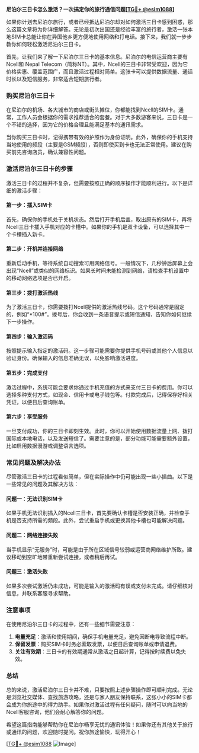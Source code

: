 **尼泊尔三日卡怎么激活？一次搞定你的旅行通信问题[[TG💪+ @esim1088](https://t.me/s/esim1088)]**

如果你计划去尼泊尔旅行，或者已经抵达尼泊尔却对如何激活三日卡感到困惑，那么这篇文章将为你详细解答。无论是初次出国还是经验丰富的旅行者，激活一张本地SIM卡总能让你在异国他乡更方便地使用网络和打电话。接下来，我们就一步步教你如何轻松激活尼泊尔三日卡。

首先，让我们来了解一下尼泊尔三日卡的基本信息。尼泊尔的电信运营商主要有Ncell和 Nepal Telecom（简称NT）。其中，Ncell的三日卡非常受欢迎，因为它价格实惠、覆盖范围广，而且激活过程相对简单。这张卡可以提供数据流量、通话时长以及短信服务，非常适合短期旅行者。

### **购买尼泊尔三日卡**
在尼泊尔的机场、各大城市的商店或街头摊位，你都能找到Ncell的SIM卡。通常，工作人员会根据你的需求推荐适合的套餐。对于大多数游客来说，三日卡是一个不错的选择，因为它的价格合理且能满足基本的通讯需求。

当你购买三日卡时，记得携带有效的护照作为身份证明。此外，确保你的手机支持当地使用的频段（主要是GSM频段），否则即使买到卡也无法正常使用。建议在购买前先咨询店员，确认兼容性问题。

### **激活尼泊尔三日卡的步骤**
激活三日卡的过程并不复杂，但需要按照正确的顺序操作才能顺利进行。以下是详细的激活步骤：

#### **第一步：插入SIM卡**
首先，确保你的手机处于关机状态。然后打开手机后盖，取出原有的SIM卡，再将Ncell三日卡插入手机对应的卡槽中。如果你的手机是双卡设备，可以选择其中一个卡槽插入新卡。

#### **第二步：开机并连接网络**
重新启动手机，等待系统自动搜索可用网络信号。一般情况下，几秒钟后屏幕上会出现“Ncell”或类似的网络标识。如果长时间未能检测到网络，请检查手机设置中的移动网络选项是否已开启。

#### **第三步：拨打激活热线**
为了激活三日卡，你需要拨打Ncell提供的激活热线号码。这个号码通常是固定的，例如“*100#”。拨号后，你会收到一条语音提示或短信通知，告知你如何继续下一步操作。

#### **第四步：输入激活码**
按照提示输入指定的激活码。这一步骤可能需要你提供手机号码或其他个人信息以验证身份。确保输入的信息准确无误，以免影响激活进度。

#### **第五步：完成支付**
激活过程中，系统可能会要求你通过手机充值的方式来支付三日卡的费用。你可以选择多种支付方式，如现金、信用卡或电子钱包等。付款完成后，记得保存好相关凭证，以便日后查询账单。

#### **第六步：享受服务**
一旦支付成功，你的三日卡即刻生效。此时，你可以开始使用数据流量上网、拨打国际或本地电话，以及发送短信了。需要注意的是，部分功能可能需要额外设置，比如启用数据漫游或调整语言选项。

### **常见问题及解决办法**
尽管激活三日卡的过程看似简单，但在实际操作中仍可能出现一些小插曲。以下是一些常见的问题及其解决方法：

#### **问题一：无法识别SIM卡**
如果手机无法识别插入的Ncell三日卡，首先要确认卡槽是否安装正确，并检查手机是否支持所需的频段。此外，尝试重启手机或更换其他卡槽也可能解决问题。

#### **问题二：网络连接失败**
当手机显示“无服务”时，可能是由于所在区域信号较弱或运营商网络维护所致。建议移动到空旷地带重新尝试连接，或者稍后再试。

#### **问题三：激活失败**
如果多次尝试激活仍未成功，可能是输入的激活码有误或支付未完成。请仔细核对信息，并联系客服寻求帮助。

### **注意事项**
在使用尼泊尔三日卡的过程中，还有一些细节需要注意：
1. **电量充足**：激活和使用期间，确保手机电量充足，避免因断电导致流程中断。
2. **保留发票**：购买SIM卡时务必索取发票，以便日后查询账单或申请退费。
3. **关注有效期**：三日卡的有效期通常从激活之日起计算，记得按时续费以免失效。

### **总结**
总的来说，激活尼泊尔三日卡并不难，只要按照上述步骤操作即可顺利完成。无论是浏览社交媒体、查找旅游攻略，还是与家人朋友保持联系，这张小小的SIM卡都会成为你旅途中的得力助手。如果你对激活过程有任何疑问，随时可以向当地的Ncell客服咨询，他们会耐心解答你的问题。

希望这篇指南能够帮助你在尼泊尔畅享无忧的通讯体验！如果你还有其他关于旅行或通讯的问题，欢迎随时提问。祝你旅途愉快，玩得开心！

[[TG💪+ @esim1088](https://t.me/s/esim1088) ![Image](https://i.postimg.cc/4NQfJmqS/Snipaste-2025-05-13-00-14-12.png)]
